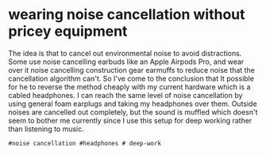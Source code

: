 # wearing noise cancellation without pricey equipment 

The idea is that to cancel out environmental noise to avoid distractions. Some use noise cancelling earbuds like an Apple Airpods Pro, and wear over it noise cancelling construction gear earmuffs to reduce noise that the cancellation algorithm can't.
So I've come to the conclusion that It possible for he to reverse the method cheaply with my current hardware which is a cabled headphones. I can reach the same level of noise cancellation by using general foam earplugs and taking my headphones over them. Outside noises are cancelled out completely, but the sound is muffled which doesn't seem to bother me currently since I use this setup for deep working rather than listening to music.

    #noise cancellation #headphones # deep-work
